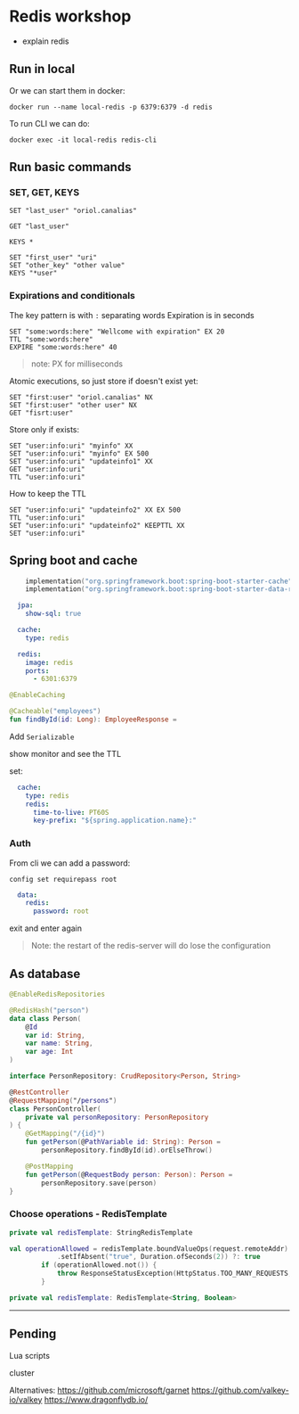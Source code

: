 # Redis workshop

- explain redis

## Run in local

Or we can start them in docker:
```shell
docker run --name local-redis -p 6379:6379 -d redis
```

To run CLI we can do:
```shell
docker exec -it local-redis redis-cli
```

## Run basic commands

### SET, GET, KEYS

```shell
SET "last_user" "oriol.canalias"
```

```shell
GET "last_user"
```

```shell
KEYS *
```

```shell
SET "first_user" "uri"
SET "other_key" "other value"
KEYS "*user"
```

### Expirations and conditionals

The key pattern is with `:` separating words
Expiration is in seconds 

```shell
SET "some:words:here" "Wellcome with expiration" EX 20
TTL "some:words:here"
EXPIRE "some:words:here" 40
```
> note: PX for milliseconds

Atomic executions, so just store if doesn't exist yet:
```shell
SET "first:user" "oriol.canalias" NX
SET "first:user" "other user" NX
GET "fisrt:user"
```

Store only if exists:
```shell
SET "user:info:uri" "myinfo" XX
SET "user:info:uri" "myinfo" EX 500
SET "user:info:uri" "updateinfo1" XX
GET "user:info:uri"
TTL "user:info:uri"
```
How to keep the TTL
```shell
SET "user:info:uri" "updateinfo2" XX EX 500
TTL "user:info:uri"
SET "user:info:uri" "updateinfo2" KEEPTTL XX
SET "user:info:uri"
```

## Spring boot and cache
```kotlin
	implementation("org.springframework.boot:spring-boot-starter-cache")
	implementation("org.springframework.boot:spring-boot-starter-data-redis")
```

```yaml
  jpa:
    show-sql: true

  cache:
    type: redis
```

```yaml
  redis:
    image: redis
    ports:
      - 6301:6379
```
```kotlin
@EnableCaching

@Cacheable("employees")
fun findById(id: Long): EmployeeResponse =
```

Add `Serializable`

show monitor and see the TTL

set:
```yaml
  cache:
    type: redis
    redis:
      time-to-live: PT60S
      key-prefix: "${spring.application.name}:"
```


### Auth
From cli we can add a password:
```shell
config set requirepass root
```

```yaml
  data:
    redis:
      password: root
```

exit and enter again

> Note: the restart of the redis-server will do lose the configuration

## As database

```kotlin
@EnableRedisRepositories

@RedisHash("person")
data class Person(
    @Id
    var id: String,
    var name: String,
    var age: Int
)

interface PersonRepository: CrudRepository<Person, String>

@RestController
@RequestMapping("/persons")
class PersonController(
    private val personRepository: PersonRepository
) {
    @GetMapping("/{id}")
    fun getPerson(@PathVariable id: String): Person =
        personRepository.findById(id).orElseThrow()

    @PostMapping
    fun getPerson(@RequestBody person: Person): Person =
        personRepository.save(person)
}
```

### Choose operations - RedisTemplate

```kotlin
private val redisTemplate: StringRedisTemplate

val operationAllowed = redisTemplate.boundValueOps(request.remoteAddr)
            .setIfAbsent("true", Duration.ofSeconds(2)) ?: true
        if (operationAllowed.not()) {
            throw ResponseStatusException(HttpStatus.TOO_MANY_REQUESTS, "Too many requests")
        }
```

```kotlin
private val redisTemplate: RedisTemplate<String, Boolean>
```

---
## Pending



Lua scripts

cluster



Alternatives:
https://github.com/microsoft/garnet
https://github.com/valkey-io/valkey
https://www.dragonflydb.io/
